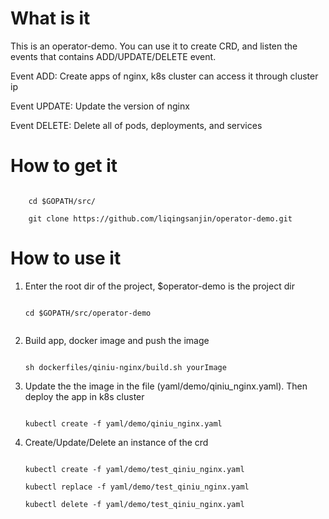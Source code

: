 # What is it

This is an operator-demo. You can use it to create CRD, and listen the events that contains
ADD/UPDATE/DELETE event. 

Event ADD: Create apps of nginx, k8s cluster can access it through cluster ip

Event UPDATE: Update the version of nginx 

Event DELETE: Delete all of pods, deployments, and services

# How to get it 

```
    
    cd $GOPATH/src/
    
    git clone https://github.com/liqingsanjin/operator-demo.git

```


# How to use it

1. Enter the root dir of the project, $operator-demo is the project dir

    ```

    cd $GOPATH/src/operator-demo
    

    ```

2. Build app, docker image and push the image
        
    ```

   sh dockerfiles/qiniu-nginx/build.sh yourImage

    ```

3. Update the the image in the file (yaml/demo/qiniu_nginx.yaml). Then deploy the app in k8s cluster

    ```

    kubectl create -f yaml/demo/qiniu_nginx.yaml

    ```

4. Create/Update/Delete an instance of the crd
    ```

    kubectl create -f yaml/demo/test_qiniu_nginx.yaml

    kubectl replace -f yaml/demo/test_qiniu_nginx.yaml

    kubectl delete -f yaml/demo/test_qiniu_nginx.yaml

    ```


